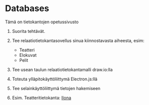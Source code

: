 # Databases  
Tämä on tietokantojen opetussivusto

1. Suorita tehtävät.

2. Tee relaatiotietokantasovellus sinua kiinnostavasta aiheesta, esim:
     - Teatteri
     - Elokuvat
     - Pelit

3. Tee usean taulun relaatiotietokantamalli draw.io:lla

4. Toteuta ylläpitokäyttöliittymä Electron.js:llä

5. Tee selainkäyttöliittymä tietojen hakemiseen

6.  Esim. Teatteritietokanta:
   [Ilona](http://ilona.tinfo.fi/default.aspx?lang=fi)
